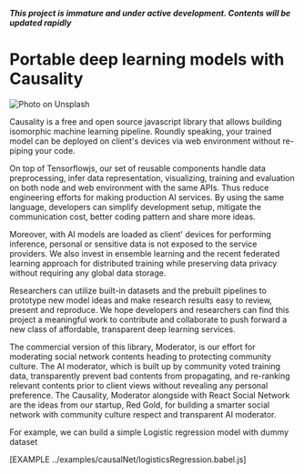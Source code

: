 ***This project is immature and under active development. Contents will be updated rapidly***

# Portable deep learning models with Causality

![Photo on Unsplash](./manual/asset/coffee-main.jpg)

Causality is a free and open source javascript library that allows building isomorphic machine learning pipeline. Roundly speaking, your trained model can be deployed on client's devices via web environment without re-piping your code. 

On top of Tensorflowjs, our set of reusable components handle data preprocessing, infer data representation, visualizing, training and evaluation on both node and web environment with the same APIs. Thus reduce engineering efforts for making production AI services. By using the same language, developers can simplify development setup, mitigate the communication cost, better coding pattern and share more ideas. 

Moreover, with AI models are loaded as client' devices for performing inference, personal or sensitive data is not exposed to the service providers. We also invest in ensemble learning and the recent federated learning approach for distributed training while preserving data privacy without requiring any global data storage. 

Researchers can utilize built-in datasets and the prebuilt pipelines to prototype new model ideas and make research results easy to review, present and reproduce. We hope developers and researchers can find this project a meaningful work to contribute and collaborate to push forward a new class of affordable, transparent deep learning services. 

The commercial version of this library, Moderator, is our effort for moderating social network contents heading to protecting community culture. The AI moderator, which is built up by community voted training data, transparently prevent bad contents from propagating, and re-ranking relevant contents prior to client views without revealing any personal preference. The Causality, Moderator alongside with React Social Network are the ideas from our startup, Red Gold, for building a smarter social network with community culture respect and transparent AI moderator.

For example, we can build a simple Logistic regression model with dummy dataset

[EXAMPLE ../examples/causalNet/logisticsRegression.babel.js]

